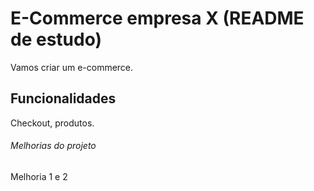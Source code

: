 # E-Commerce empresa X (README de estudo)

Vamos criar um e-commerce.

## Funcionalidades

Checkout, produtos.

###### Melhorias do projeto

Melhoria 1 e 2
